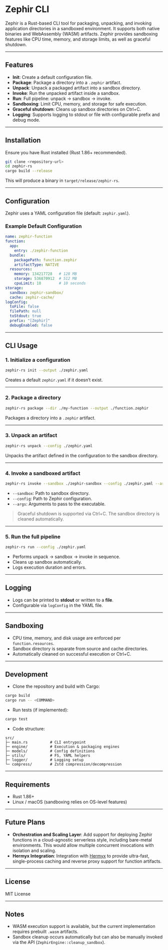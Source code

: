 # Zephir CLI

Zephir is a Rust-based CLI tool for packaging, unpacking, and invoking application directories in a sandboxed environment. It supports both native binaries and WebAssembly (WASM) artifacts. Zephir provides sandboxing features like CPU time, memory, and storage limits, as well as graceful shutdown.

---

## Features

- **Init**: Create a default configuration file.
- **Package**: Package a directory into a `.zephir` artifact.
- **Unpack**: Unpack a packaged artifact into a sandbox directory.
- **Invoke**: Run the unpacked artifact inside a sandbox.
- **Run**: Full pipeline: unpack → sandbox → invoke.
- **Sandboxing**: Limit CPU, memory, and storage for safe execution.
- **Graceful shutdown**: Cleans up sandbox directories on Ctrl+C.
- **Logging**: Supports logging to stdout or file with configurable prefix and debug mode.

---

## Installation

Ensure you have Rust installed (Rust 1.86+ recommended).

```bash
git clone <repository-url>
cd zephir-rs
cargo build --release
````

This will produce a binary in `target/release/zephir-rs`.

---

## Configuration

Zephir uses a YAML configuration file (default: `zephir.yaml`).

### Example Default Configuration

```yaml
name: zephir-function
function:
  app:
    entry: ./zephir-function
  bundle:
    packagePath: function.zephir
    artifactType: NATIVE
  resources:
    memory: 134217728   # 128 MB
    storage: 536870912  # 512 MB
    cpuLimit: 10        # 10 seconds
storage:
  sandbox: zephir-sandbox/
  cache: zephir-cache/
logConfig:
  toFile: false
  filePath: null
  toStdout: true
  prefix: "[Zephir]"
  debugEnabled: false
```

---

## CLI Usage

### 1. Initialize a configuration

```bash
zephir-rs init --output ./zephir.yaml
```

Creates a default `zephir.yaml` if it doesn’t exist.

---

### 2. Package a directory

```bash
zephir-rs package --dir ./my-function --output ./function.zephir
```

Packages a directory into a `.zephir` artifact.

---

### 3. Unpack an artifact

```bash
zephir-rs unpack --config ./zephir.yaml
```

Unpacks the artifact defined in the configuration to the sandbox directory.

---

### 4. Invoke a sandboxed artifact

```bash
zephir-rs invoke --sandbox ./zephir-sandbox --config ./zephir.yaml --args arg1 arg2
```

* `--sandbox`: Path to sandbox directory.
* `--config`: Path to Zephir configuration.
* `--args`: Arguments to pass to the executable.

> Graceful shutdown is supported via Ctrl+C. The sandbox directory is cleaned automatically.

---

### 5. Run the full pipeline

```bash
zephir-rs run --config ./zephir.yaml
```

* Performs unpack → sandbox → invoke in sequence.
* Cleans up sandbox automatically.
* Logs execution duration and errors.

---

## Logging

* Logs can be printed to **stdout** or written to a **file**.
* Configurable via `logConfig` in the YAML file.

---

## Sandboxing

* CPU time, memory, and disk usage are enforced per `function.resources`.
* Sandbox directory is separate from source and cache directories.
* Automatically cleaned on successful execution or Ctrl+C.

---

## Development

* Clone the repository and build with Cargo:

```bash
cargo build
cargo run -- <COMMAND>
```

* Run tests (if implemented):

```bash
cargo test
```

* Code structure:

```
src/
├─ main.rs          # CLI entrypoint
├─ engine/          # Execution & packaging engines
├─ models/          # Config definitions
├─ utils/           # FS, YAML helpers
├─ logger/          # Logging setup
└─ compress/        # Zstd compression/decompression
```

---

## Requirements

* Rust 1.86+
* Linux / macOS (sandboxing relies on OS-level features)

---

## Future Plans

* **Orchestration and Scaling Layer**: Add support for deploying Zephir functions in a cloud-agnostic serverless style, including bare-metal environments. This would allow multiple concurrent invocations with isolation and scaling.
* **Hermyx Integration**: Integration with [Hermyx](https://github.com/Spyder01/Hermyx) to provide ultra-fast, single-process caching and reverse proxy support for function artifacts.

---

## License

MIT License

---

## Notes

* WASM execution support is available, but the current implementation requires prebuilt `.wasm` artifacts.
* Sandbox cleanup occurs automatically but can also be manually invoked via the API (`ZephirEngine::cleanup_sandbox`).

